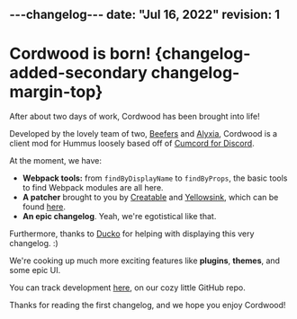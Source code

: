 ---changelog---
date: "Jul 16, 2022"
revision: 1
---
Cordwood is born! {changelog-added-secondary changelog-margin-top}
==========================================

After about two days of work, Cordwood has been brought into life!

Developed by the lovely team of two, [Beefers](https://github.com/Beefers) and [Alyxia](https://github.com/lexisother), Cordwood is a client mod for Hummus loosely based off of [Cumcord for Discord](https://git.sr.ht/~creatable/Cumcord).

At the moment, we have:

* **Webpack tools:** from `findByDisplayName` to `findByProps`, the basic tools to find Webpack modules are all here.
* **A patcher** brought to you by [Creatable](https://github.com/cr3atable) and [Yellowsink](https://github.com/Yellowsink), which can be found [here](https://github.com/Cumcord/spitroast).
* **An epic changelog**. Yeah, we're egotistical like that.

Furthermore, thanks to [Ducko](https://github.com/CanadaHonk) for helping with displaying this very changelog. :)

We're cooking up much more exciting features like **plugins**, **themes**, and some epic UI.

You can track development [here](https://github.com/Cordwood/Cordwood), on our cozy little GitHub repo.

Thanks for reading the first changelog, and we hope you enjoy Cordwood!
